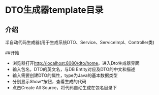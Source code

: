# DTO生成器template目录
## 介绍
半自动代码生成器(用于生成系统DTO、Service、ServiceImpl、Controller类)


##开始

 * 浏览器打开[http://localhost:8080/dto/home](http://localhost:8080/dto/home)，进入Dto生成器界面
 * 输入包名，DTO的英文名，与DB Entity对应及DTO的中文和描述
 * 输入需要创建DTO的属性，type为Java的基本数据类型
 * 分别显示Show*按钮，查看生成的代码
 * 点击Create All Source，将代码自动生成在包名目录下
